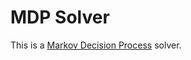 # MDP Solver

This is a [Markov Decision Process](https://en.wikipedia.org/wiki/Markov_decision_process) solver.
